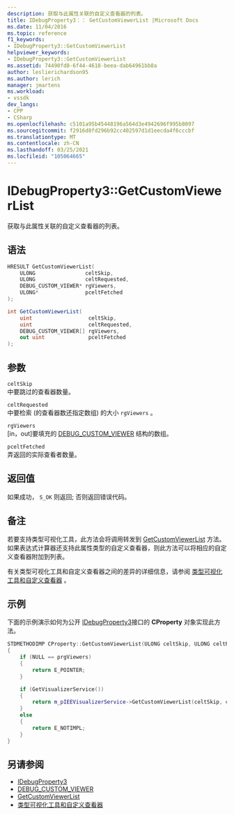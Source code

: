 ```yaml
---
description: 获取与此属性关联的自定义查看器的列表。
title: IDebugProperty3：： GetCustomViewerList |Microsoft Docs
ms.date: 11/04/2016
ms.topic: reference
f1_keywords:
- IDebugProperty3::GetCustomViewerList
helpviewer_keywords:
- IDebugProperty3::GetCustomViewerList
ms.assetid: 74490fd8-6f44-4618-beea-dab64961bb8a
author: leslierichardson95
ms.author: lerich
manager: jmartens
ms.workload:
- vssdk
dev_langs:
- CPP
- CSharp
ms.openlocfilehash: c5101a95b45448196a564d3e4942696f995b8097
ms.sourcegitcommit: f2916d8fd296b92cc402597d1d1eecda4f6cccbf
ms.translationtype: MT
ms.contentlocale: zh-CN
ms.lasthandoff: 03/25/2021
ms.locfileid: "105064665"
---
```

# <a name="idebugproperty3getcustomviewerlist"></a>IDebugProperty3::GetCustomViewerList
获取与此属性关联的自定义查看器的列表。

## <a name="syntax"></a>语法

```cpp
HRESULT GetCustomViewerList(
    ULONG                celtSkip,
    ULONG                celtRequested,
    DEBUG_CUSTOM_VIEWER* rgViewers,
    ULONG*               pceltFetched
);
```

```csharp
int GetCustomViewerList(
    uint                  celtSkip,
    uint                  celtRequested,
    DEBUG_CUSTOM_VIEWER[] rgViewers,
    out uint              pceltFetched
);
```

## <a name="parameters"></a>参数
`celtSkip`\
中要跳过的查看器数量。

`celtRequested`\
中要检索 (的查看器数还指定数组) 的大小 `rgViewers` 。

`rgViewers`\
[in，out]要填充的 [DEBUG_CUSTOM_VIEWER](../../../extensibility/debugger/reference/debug-custom-viewer.md) 结构的数组。

`pceltFetched`\
弄返回的实际查看者数量。

## <a name="return-value"></a>返回值
如果成功， `S_OK` 则返回; 否则返回错误代码。

## <a name="remarks"></a>备注
若要支持类型可视化工具，此方法会将调用转发到 [GetCustomViewerList](../../../extensibility/debugger/reference/ieevisualizerservice-getcustomviewerlist.md) 方法。 如果表达式计算器还支持此属性类型的自定义查看器，则此方法可以将相应的自定义查看器附加到列表。

有关类型可视化工具和自定义查看器之间的差异的详细信息，请参阅 [类型可视化工具和自定义查看器](../../../extensibility/debugger/type-visualizer-and-custom-viewer.md) 。

## <a name="example"></a>示例
下面的示例演示如何为公开 [IDebugProperty3](../../../extensibility/debugger/reference/idebugproperty3.md)接口的 **CProperty** 对象实现此方法。

```cpp
STDMETHODIMP CProperty::GetCustomViewerList(ULONG celtSkip, ULONG celtRequested, DEBUG_CUSTOM_VIEWER* prgViewers, ULONG* pceltFetched)
{
    if (NULL == prgViewers)
    {
        return E_POINTER;
    }

    if (GetVisualizerService())
    {
        return m_pIEEVisualizerService->GetCustomViewerList(celtSkip, celtRequested, prgViewers, pceltFetched);
    }
    else
    {
        return E_NOTIMPL;
    }
}
```

## <a name="see-also"></a>另请参阅
- [IDebugProperty3](../../../extensibility/debugger/reference/idebugproperty3.md)
- [DEBUG_CUSTOM_VIEWER](../../../extensibility/debugger/reference/debug-custom-viewer.md)
- [GetCustomViewerList](../../../extensibility/debugger/reference/ieevisualizerservice-getcustomviewerlist.md)
- [类型可视化工具和自定义查看器](../../../extensibility/debugger/type-visualizer-and-custom-viewer.md)
